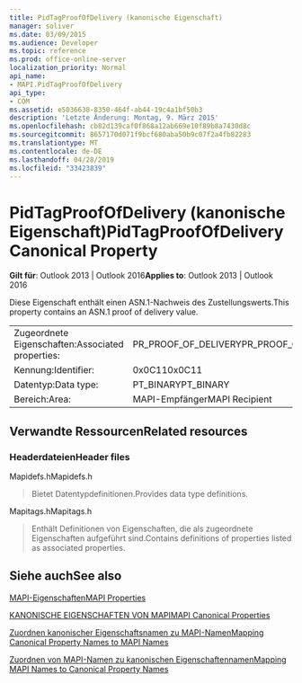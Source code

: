 ```yaml
---
title: PidTagProofOfDelivery (kanonische Eigenschaft)
manager: soliver
ms.date: 03/09/2015
ms.audience: Developer
ms.topic: reference
ms.prod: office-online-server
localization_priority: Normal
api_name:
- MAPI.PidTagProofOfDelivery
api_type:
- COM
ms.assetid: e5036638-8350-464f-ab44-19c4a1bf50b3
description: 'Letzte Änderung: Montag, 9. März 2015'
ms.openlocfilehash: cb82d139caf0f868a12ab669e10f89b8a7430d8c
ms.sourcegitcommit: 8657170d071f9bcf680aba50b9c07f2a4fb82283
ms.translationtype: MT
ms.contentlocale: de-DE
ms.lasthandoff: 04/28/2019
ms.locfileid: "33423839"
---
```

# <a name="pidtagproofofdelivery-canonical-property"></a><span data-ttu-id="89fa6-103">PidTagProofOfDelivery (kanonische Eigenschaft)</span><span class="sxs-lookup"><span data-stu-id="89fa6-103">PidTagProofOfDelivery Canonical Property</span></span>

  
  
<span data-ttu-id="89fa6-104">**Gilt für**: Outlook 2013 | Outlook 2016</span><span class="sxs-lookup"><span data-stu-id="89fa6-104">**Applies to**: Outlook 2013 | Outlook 2016</span></span> 
  
<span data-ttu-id="89fa6-105">Diese Eigenschaft enthält einen ASN.1-Nachweis des Zustellungswerts.</span><span class="sxs-lookup"><span data-stu-id="89fa6-105">This property contains an ASN.1 proof of delivery value.</span></span>
  
|||
|:-----|:-----|
|<span data-ttu-id="89fa6-106">Zugeordnete Eigenschaften:</span><span class="sxs-lookup"><span data-stu-id="89fa6-106">Associated properties:</span></span>  <br/> |<span data-ttu-id="89fa6-107">PR_PROOF_OF_DELIVERY</span><span class="sxs-lookup"><span data-stu-id="89fa6-107">PR_PROOF_OF_DELIVERY</span></span>  <br/> |
|<span data-ttu-id="89fa6-108">Kennung:</span><span class="sxs-lookup"><span data-stu-id="89fa6-108">Identifier:</span></span>  <br/> |<span data-ttu-id="89fa6-109">0x0C11</span><span class="sxs-lookup"><span data-stu-id="89fa6-109">0x0C11</span></span>  <br/> |
|<span data-ttu-id="89fa6-110">Datentyp:</span><span class="sxs-lookup"><span data-stu-id="89fa6-110">Data type:</span></span>  <br/> |<span data-ttu-id="89fa6-111">PT_BINARY</span><span class="sxs-lookup"><span data-stu-id="89fa6-111">PT_BINARY</span></span>  <br/> |
|<span data-ttu-id="89fa6-112">Bereich:</span><span class="sxs-lookup"><span data-stu-id="89fa6-112">Area:</span></span>  <br/> |<span data-ttu-id="89fa6-113">MAPI-Empfänger</span><span class="sxs-lookup"><span data-stu-id="89fa6-113">MAPI Recipient</span></span>  <br/> |
   
## <a name="related-resources"></a><span data-ttu-id="89fa6-114">Verwandte Ressourcen</span><span class="sxs-lookup"><span data-stu-id="89fa6-114">Related resources</span></span>

### <a name="header-files"></a><span data-ttu-id="89fa6-115">Headerdateien</span><span class="sxs-lookup"><span data-stu-id="89fa6-115">Header files</span></span>

<span data-ttu-id="89fa6-116">Mapidefs.h</span><span class="sxs-lookup"><span data-stu-id="89fa6-116">Mapidefs.h</span></span>
  
> <span data-ttu-id="89fa6-117">Bietet Datentypdefinitionen.</span><span class="sxs-lookup"><span data-stu-id="89fa6-117">Provides data type definitions.</span></span>
    
<span data-ttu-id="89fa6-118">Mapitags.h</span><span class="sxs-lookup"><span data-stu-id="89fa6-118">Mapitags.h</span></span>
  
> <span data-ttu-id="89fa6-119">Enthält Definitionen von Eigenschaften, die als zugeordnete Eigenschaften aufgeführt sind.</span><span class="sxs-lookup"><span data-stu-id="89fa6-119">Contains definitions of properties listed as associated properties.</span></span>
    
## <a name="see-also"></a><span data-ttu-id="89fa6-120">Siehe auch</span><span class="sxs-lookup"><span data-stu-id="89fa6-120">See also</span></span>



[<span data-ttu-id="89fa6-121">MAPI-Eigenschaften</span><span class="sxs-lookup"><span data-stu-id="89fa6-121">MAPI Properties</span></span>](mapi-properties.md)
  
[<span data-ttu-id="89fa6-122">KANONISCHE EIGENSCHAFTEN VON MAPI</span><span class="sxs-lookup"><span data-stu-id="89fa6-122">MAPI Canonical Properties</span></span>](mapi-canonical-properties.md)
  
[<span data-ttu-id="89fa6-123">Zuordnen kanonischer Eigenschaftsnamen zu MAPI-Namen</span><span class="sxs-lookup"><span data-stu-id="89fa6-123">Mapping Canonical Property Names to MAPI Names</span></span>](mapping-canonical-property-names-to-mapi-names.md)
  
[<span data-ttu-id="89fa6-124">Zuordnen von MAPI-Namen zu kanonischen Eigenschaftennamen</span><span class="sxs-lookup"><span data-stu-id="89fa6-124">Mapping MAPI Names to Canonical Property Names</span></span>](mapping-mapi-names-to-canonical-property-names.md)

